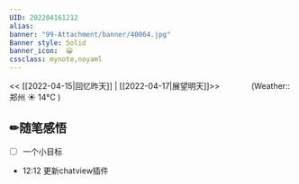 ```yaml
---
UID: 202204161212 
alias:
banner: "99-Attachment/banner/40064.jpg"
Banner style: Solid
banner_icon:  😀
cssclass: mynote,noyaml
---
```


<< [[2022-04-15|回忆昨天]] | [[2022-04-17|展望明天]]>>　　　　(Weather::郑州 ☀️   14°C
)

## ✏随笔感悟
- [ ] 一个小目标

- 12:12 更新chatview插件